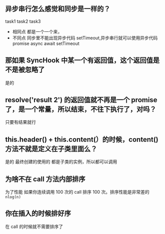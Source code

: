 ## 异步串行怎么感觉和同步是一样的？

task1 task2 task3

- 相同点 都是一个一个来，
- 不同点 同步里不能出现异步代码 setTimeout,异步串行就可以使用异步代码 promise async await setTimeout

## 那如果 SyncHook 中某一个有返回值，这个返回值是不是被忽略了

是的

## resolve('result 2') 的返回值就不再是一个 promise 了，是一个常量，所以结束，不往下执行了，对吗？

只要有结果就行

## this.header() + this.content(）的时候，content()方法不就是定义在子类里面么？

是的
最终创建的使用的 都是子类的实例，所以都可以调用

## 为啥不在 call 方法内部排序

为了性能
如果你连续调用 100 次的 call
排序 100 次。排序性能是非常差的 `nlog(n)`

## 你在插入的时候排好序

在 call 的时候就不需要排序了
